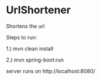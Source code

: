 # UrlShortener
Shortens the url


Steps to run:

1.) mvn clean install

2.) mvn spring-boot:run

server runs on http://localhost:8080/
